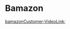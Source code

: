 # Bamazon

[bamazonCustomer-VideoLink]("https://drive.google.com/drive/folders/0B_imyucfubVZcXlRNTZxQVlwS2M");

